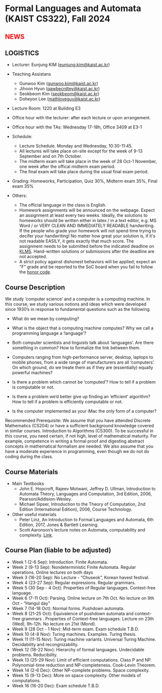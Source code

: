 Formal Languages and Automata (KAIST CS322), Fall 2024
====================


<span style="color:red">NEWS</span>
---------------------



LOGISTICS
---------------------
- Lecturer: Eunjung KIM (eunjung.kim@kaist.ac.kr)

- Teaching Assistans 
  - Gunwoo Kim (gunwoo.kim@kaist.ac.kr) 
  - Jihoon Hyun (qawbecrdtey@kaist.ac.kr)
  - Seokbeom Kim (seokbeom@kaist.ac.kr)
  - Doheyon Lee (mathloveguy@kaist.ac.kr)
    
- Lecture Room: 1220 at Building E3
  
- Office hour with the lecturer: after each lecture or upon arrangement.
- Office hour with the TAs: Wednesday 17-18h, Office 3409 at E3-1
  

  
- Schedule: 
  - Lecture Schedule. Monday and Wednesday, 10:30-11:45.
  - All lectures will take place on-site except for the week of 9-13 September and on 7th October.
  - The midterm exam will take place in the week of 28 Oct-1 November, one week after the offical midterm exam period.
  - The final exam will take place during the usual final exam period. 
     
- Grading: Homeworks, Participation, Quiz 30%, Midterm exam 35%, Final exam 35%
  
 
- Others:
  - The official language in the class is English. 
  - Homework assignments will be announced on the webpage. Expect an assignment at least every two weeks. Ideally, the solutions to homeworks should be written either in latex / in a text editor, e.g. MS Word / or VERY CLEAN AND IMMEDIATELY READABLE handwriting. If the people who grade your homework will not spend time trying to decifer your handwriting! No matter how great your solution is, if it's not readable EASILY, it gets exactly that much score. The assignment needs to be submitted before the indicated deadline on [KLMS](https://klms.kaist.ac.kr/course/view.php?id=162187). 
Hand-written solutions or submissions after the deadline are not accepted.
  - A strict policy against dishonest behaviors will be applied; expect an "F" grade and be reported to the SoC board when you fail to follow the [honor code](https://cs.kaist.ac.kr/content?menu=309).


Course Description
-------------------
We study ‘computer science’ and a computer is a computing machine. In this course, we study various notions and ideas which were developed since 1930’s in response to fundamental questions such as the following. 
  - What do we mean by computing? 
  - What is the object that a computing machine computes? Why we call a programming language a ‘language’?
- Both computer scientists and linguists talk about ‘languages’. Are there something in common? How to formalize the link between them.
- Computers ranging from high-performance server, desktop, laptops to mobile phones, from a wide range of manufacturers are all ‘computers’. On which ground, do we treate them as if they are (essentially) equally powerful machines?
- Is there a problem which cannot be ‘computed’? How to tell if a problem is computable or not.
- Is there a problem we’d better give up finding an ‘efficient’ algorithm? How to tell if a problem is efficiently computable or not.
  
- Is the computer implemented as your iMac the only form of a computer? 

Recommended Prerequisite: We assume that you have attended Discrete Mathematics (CS204) or have a sufficient background knowledge covered in similar courses. Introduction to Algorithms (CS300). 
To be successful in this course, you need certain, if not high, level of mathematical maturity. For example, competence in writing a formal proof and digesting abstract concepts in mathematical formalism are needed. 
We also assume that you have a moderate experience in programming, even though we do not do coding during the class.


Course Materials
-------------------
- Main Textbooks
  - John E. Hopcroft, Rajeev Motwani, Jeffrey D. Ullman, Introduction to Automata Theory, Languages and Computation, 3rd Edition, 2006, Pearson/Addision-Wesley. 
  - Michael Sipser, Introduction to the Theory of Computation, 2nd Edition (International Edition), 2006, Course Technology. 
- Other useful materials
  - Peter Linz, An Introduction to Formal Languages and Automata, 6th Edition, 2017, Jones & Bartlett Learning.
  - Scott Aaronson’s lecture notes on Automata, computability and complexity. [Link](https://ocw.mit.edu/courses/6-045j-automata-computability-and-complexity-spring-2011/pages/lecture-notes/).

 
Course Plan (liable to be adjusted)
------------
- Week 1 (2-6 Sep): Introduction. Finite Automata.
- Week 2 (9-13 Sep): Nondeterministic Finite Automata. Regular operations. 
  Online lectures on both days
- Week 3 (16-20 Sep): No Lecture - “Chuseok”, Korean havest festival. 
- Week 4 (23-27 Sep): Regular expressions. Regular grammars. 
- Week 5 (30 Sep - 4 Oct): Properties of Regular languages. Context-free language.
- Week 6 (7-11 Oct): Parsing. Online lecture on 7th Oct. No lecture on 9th Oct - “Hangul day”
- Week 7 (14-18 Oct): Normal forms. Pushdown automata.
- Week 8 (21-25 Oct): Equivalence of pushdown automata and context-free grammars . Properties of Context-free languages. Lecture on 23th (Wed), 9h-12h. No lecture on 21st (Mond).
- Week 9 (28 Oct - 1 Nov): Mid-term exam. Exam schedule T.B.D.
- Week 10 (4-8 Nov): Turing machines. Examples. Turing thesis. 
- Week 11 (11-15 Nov): Turing machine variants. Universal Turing Machine. Decidability and recongnizability.
- Week 12 (18-22 Nov): Hierarchy of formal languages. Undecidable problems. Reducibility.
- Week 13 (25-29 Nov): Limit of efficient computations. Class P and NP. Polynomial-time reduction and NP-completeness. Cook-Levin Theorem.
- Week 14 (2-6 Dec): Other NP-complete problems. Space complexity.
- Week 15 (9-13 Dec): More on space complexity. Other models of computations.
- Week 16 (16-20 Dec): Exam schedule T.B.D.


